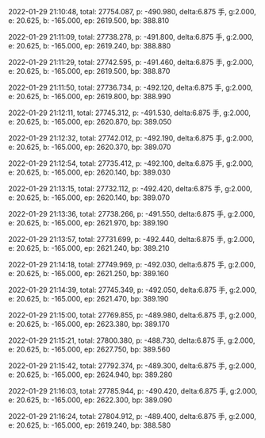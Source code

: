 2022-01-29 21:10:48, total: 27754.087, p: -490.980, delta:6.875 手, g:2.000, e: 20.625, b: -165.000, ep: 2619.500, bp: 388.810

2022-01-29 21:11:09, total: 27738.278, p: -491.800, delta:6.875 手, g:2.000, e: 20.625, b: -165.000, ep: 2619.240, bp: 388.880

2022-01-29 21:11:29, total: 27742.595, p: -491.460, delta:6.875 手, g:2.000, e: 20.625, b: -165.000, ep: 2619.500, bp: 388.870

2022-01-29 21:11:50, total: 27736.734, p: -492.120, delta:6.875 手, g:2.000, e: 20.625, b: -165.000, ep: 2619.800, bp: 388.990

2022-01-29 21:12:11, total: 27745.312, p: -491.530, delta:6.875 手, g:2.000, e: 20.625, b: -165.000, ep: 2620.870, bp: 389.050

2022-01-29 21:12:32, total: 27742.012, p: -492.190, delta:6.875 手, g:2.000, e: 20.625, b: -165.000, ep: 2620.370, bp: 389.070

2022-01-29 21:12:54, total: 27735.412, p: -492.100, delta:6.875 手, g:2.000, e: 20.625, b: -165.000, ep: 2620.140, bp: 389.030

2022-01-29 21:13:15, total: 27732.112, p: -492.420, delta:6.875 手, g:2.000, e: 20.625, b: -165.000, ep: 2620.140, bp: 389.070

2022-01-29 21:13:36, total: 27738.266, p: -491.550, delta:6.875 手, g:2.000, e: 20.625, b: -165.000, ep: 2621.970, bp: 389.190

2022-01-29 21:13:57, total: 27731.699, p: -492.440, delta:6.875 手, g:2.000, e: 20.625, b: -165.000, ep: 2621.240, bp: 389.210

2022-01-29 21:14:18, total: 27749.969, p: -492.030, delta:6.875 手, g:2.000, e: 20.625, b: -165.000, ep: 2621.250, bp: 389.160

2022-01-29 21:14:39, total: 27745.349, p: -492.050, delta:6.875 手, g:2.000, e: 20.625, b: -165.000, ep: 2621.470, bp: 389.190

2022-01-29 21:15:00, total: 27769.855, p: -489.980, delta:6.875 手, g:2.000, e: 20.625, b: -165.000, ep: 2623.380, bp: 389.170

2022-01-29 21:15:21, total: 27800.380, p: -488.730, delta:6.875 手, g:2.000, e: 20.625, b: -165.000, ep: 2627.750, bp: 389.560

2022-01-29 21:15:42, total: 27792.374, p: -489.300, delta:6.875 手, g:2.000, e: 20.625, b: -165.000, ep: 2624.940, bp: 389.280

2022-01-29 21:16:03, total: 27785.944, p: -490.420, delta:6.875 手, g:2.000, e: 20.625, b: -165.000, ep: 2622.300, bp: 389.090

2022-01-29 21:16:24, total: 27804.912, p: -489.400, delta:6.875 手, g:2.000, e: 20.625, b: -165.000, ep: 2619.240, bp: 388.580